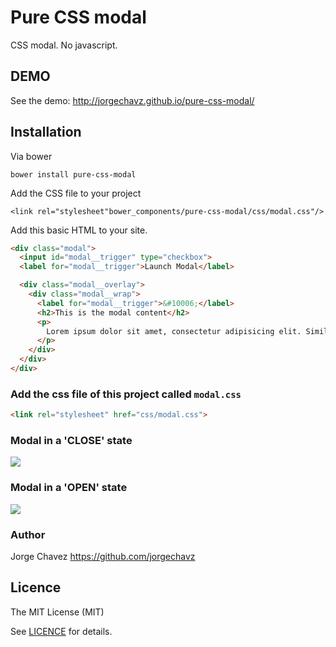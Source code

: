 # Pure CSS modal
CSS modal. No javascript.


## DEMO
See the demo: http://jorgechavz.github.io/pure-css-modal/


## Installation
Via bower
```
bower install pure-css-modal
```

Add the CSS file to your project
```
<link rel="stylesheet"bower_components/pure-css-modal/css/modal.css"/>
```

Add this basic HTML to your site.
```html
<div class="modal">
  <input id="modal__trigger" type="checkbox">
  <label for="modal__trigger">Launch Modal</label>

  <div class="modal__overlay">
    <div class="modal__wrap">
      <label for="modal__trigger">&#10006;</label>
      <h2>This is the modal content</h2>
      <p>
        Lorem ipsum dolor sit amet, consectetur adipisicing elit. Similique cum sequi maxime officia provident voluptatibus aut! Non autem asperiores repellat architecto laboriosam officiis ab libero enim illo animi, error alias.
      </p>
    </div>
  </div>
</div>
```

### Add the css file of this project called `modal.css`
```html
<link rel="stylesheet" href="css/modal.css">
```


### Modal in a 'CLOSE' state
<img src="http://i653.photobucket.com/albums/uu259/chikinflue/Captura%20de%20pantalla%202015-06-18%20a%20las%2018.18.03_zpsq85cq4bo.png">

### Modal in a 'OPEN' state
<img src="http://i653.photobucket.com/albums/uu259/chikinflue/Captura%20de%20pantalla%202015-06-18%20a%20las%2018.18.10_zpsesibm7o6.png">


### Author
Jorge Chavez https://github.com/jorgechavz

## Licence
The MIT License (MIT)

See [LICENCE](https://github.com/jorgechavz/pure-css-modal/blob/master/LICENSE) for details.

